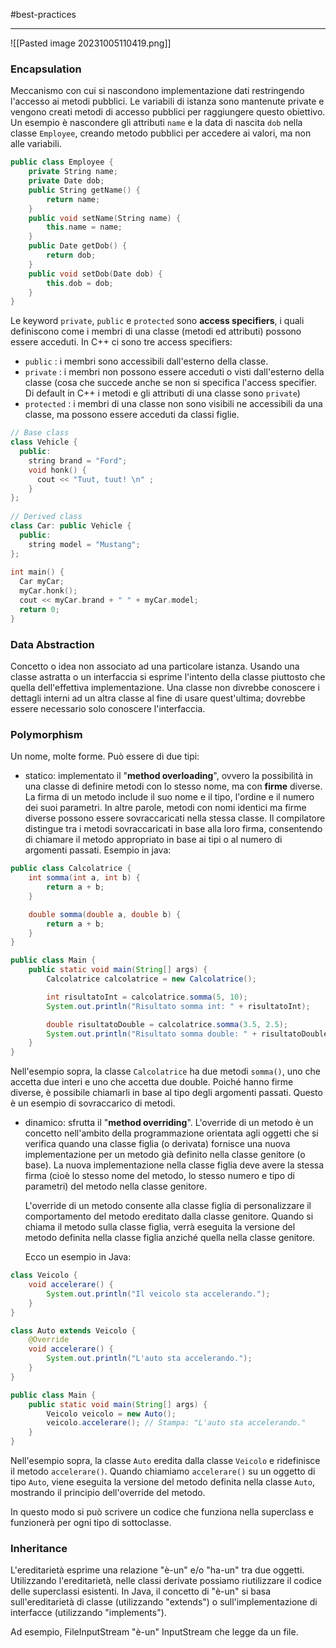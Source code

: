 #best-practices 

___

![[Pasted image 20231005110419.png]]

### Encapsulation
Meccanismo con cui si nascondono implementazione dati restringendo l'accesso ai metodi pubblici. Le variabili di istanza sono mantenute private e vengono creati metodi di accesso pubblici per raggiungere questo obiettivo.
Un esempio è nascondere gli attributi `name` e la data di nascita `dob` nella classe `Employee`, creando metodo pubblici per accedere ai valori, ma non alle variabili.

```cpp
public class Employee {  
    private String name;  
    private Date dob;    
    public String getName() {  
        return name;  
    }    
    public void setName(String name) {  
        this.name = name;  
    }    
    public Date getDob() {  
        return dob;  
    }    
    public void setDob(Date dob) {  
        this.dob = dob;  
    }  
}
```
Le keyword `private`, `public` e `protected` sono **access specifiers**, i quali definiscono come i membri di una classe (metodi ed attributi) possono essere acceduti. In C++ ci sono tre access specifiers:
- `public` : i membri sono accessibili dall'esterno della classe.
- `private` : i membri non possono essere acceduti o visti dall'esterno della classe (cosa che succede anche se non si specifica l'access specifier. Di default in C++ i metodi e gli attributi di una classe sono `private`)
- `protected` : i membri di una classe non sono visibili ne accessibili da una classe, ma possono essere acceduti da classi figlie.
```c++
// Base class  
class Vehicle {  
  public:  
    string brand = "Ford";  
    void honk() {  
      cout << "Tuut, tuut! \n" ;  
    }  
};  
  
// Derived class  
class Car: public Vehicle {  
  public:  
    string model = "Mustang";  
};  
  
int main() {  
  Car myCar;  
  myCar.honk();  
  cout << myCar.brand + " " + myCar.model;  
  return 0;  
}
```
### Data Abstraction
Concetto o idea non associato ad una particolare istanza. Usando una classe astratta o un interfaccia si esprime l'intento della classe piuttosto che quella dell'effettiva implementazione.
Una classe non divrebbe conoscere i dettagli interni ad un altra classe al fine di usare quest'ultima; dovrebbe essere necessario solo conoscere l'interfaccia.

### Polymorphism
Un nome, molte forme. Può essere di due tipi:
- statico: implementato il "**method overloading**", ovvero la possibilità in una classe di definire metodi con lo stesso nome, ma con **firme** diverse. La firma di un metodo include il suo nome e il tipo, l'ordine e il numero dei suoi parametri. In altre parole, metodi con nomi identici ma firme diverse possono essere sovraccaricati nella stessa classe. 
   Il compilatore distingue tra i metodi sovraccaricati in base alla loro firma, consentendo di chiamare il metodo appropriato in base ai tipi o al numero di argomenti passati.
   Esempio in java:
```java
public class Calcolatrice {
    int somma(int a, int b) {
        return a + b;
    }

    double somma(double a, double b) {
        return a + b;
    }
}

public class Main {
    public static void main(String[] args) {
        Calcolatrice calcolatrice = new Calcolatrice();

        int risultatoInt = calcolatrice.somma(5, 10);
        System.out.println("Risultato somma int: " + risultatoInt);

        double risultatoDouble = calcolatrice.somma(3.5, 2.5);
        System.out.println("Risultato somma double: " + risultatoDouble);
    }
}
```
  Nell'esempio sopra, la classe `Calcolatrice` ha due metodi `somma()`, uno che accetta due interi e uno che accetta due double. Poiché hanno firme diverse, è possibile chiamarli in base al tipo degli argomenti passati. Questo è un esempio di sovraccarico di metodi.


- dinamico: sfrutta il "**method overriding**".
   L'override di un metodo è un concetto nell'ambito della programmazione orientata agli oggetti che si verifica quando una classe figlia (o derivata) fornisce una nuova implementazione per un metodo già definito nella classe genitore (o base). La nuova implementazione nella classe figlia deve avere la stessa firma (cioè lo stesso nome del metodo, lo stesso numero e tipo di parametri) del metodo nella classe genitore.

   L'override di un metodo consente alla classe figlia di personalizzare il comportamento del metodo ereditato dalla classe genitore. Quando si chiama il metodo sulla classe figlia, verrà eseguita la versione del metodo definita nella classe figlia anziché quella nella classe genitore.

   Ecco un esempio in Java:

```java
class Veicolo {
    void accelerare() {
        System.out.println("Il veicolo sta accelerando.");
    }
}

class Auto extends Veicolo {
    @Override
    void accelerare() {
        System.out.println("L'auto sta accelerando.");
    }
}

public class Main {
    public static void main(String[] args) {
        Veicolo veicolo = new Auto();
        veicolo.accelerare(); // Stampa: "L'auto sta accelerando."
    }
}
```

Nell'esempio sopra, la classe `Auto` eredita dalla classe `Veicolo` e ridefinisce il metodo `accelerare()`. Quando chiamiamo `accelerare()` su un oggetto di tipo `Auto`, viene eseguita la versione del metodo definita nella classe `Auto`, mostrando il principio dell'override del metodo.

In questo modo si può scrivere un codice che funziona nella superclass e funzionerà per ogni tipo di sottoclasse.

### Inheritance
L'ereditarietà esprime una relazione "è-un" e/o "ha-un" tra due oggetti. Utilizzando l'ereditarietà, nelle classi derivate possiamo riutilizzare il codice delle superclassi esistenti. In Java, il concetto di "è-un" si basa sull'ereditarietà di classe (utilizzando "extends") o sull'implementazione di interfacce (utilizzando "implements").

Ad esempio, FileInputStream "è-un" InputStream che legge da un file.
